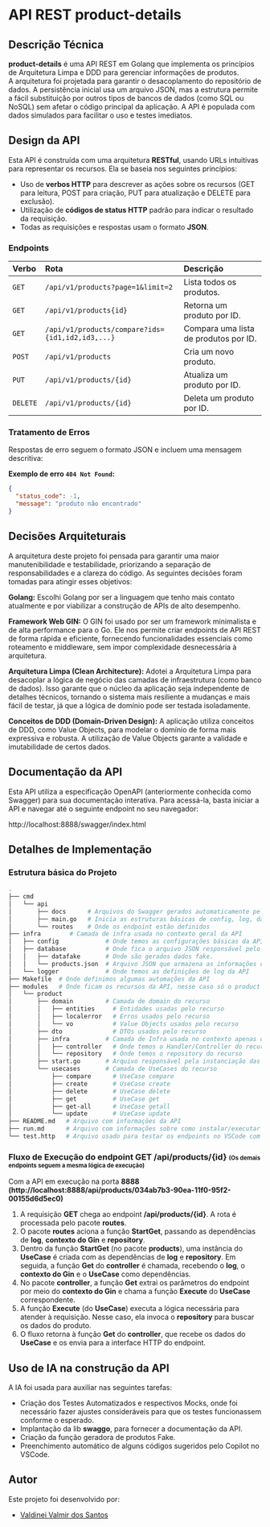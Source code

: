 # API REST product-details

## Descrição Técnica

**product-details** é uma API REST em Golang que implementa os princípios de Arquitetura Limpa e DDD para gerenciar informações de produtos.  
A arquitetura foi projetada para garantir o desacoplamento do repositório de dados. A persistência inicial usa um arquivo JSON, mas a estrutura permite a fácil substituição por outros tipos de bancos de dados (como SQL ou NoSQL) sem afetar o código principal da aplicação. A API é populada com dados simulados para facilitar o uso e testes imediatos.


## Design da API
Esta API é construída com uma arquitetura **RESTful**, usando URLs intuitivas para representar os recursos. Ela se baseia nos seguintes princípios:

-   Uso de **verbos HTTP** para descrever as ações sobre os recursos (GET para leitura, POST para criação, PUT para atualização e DELETE para exclusão).
-   Utilização de **códigos de status HTTP** padrão para indicar o resultado da requisição.
-   Todas as requisições e respostas usam o formato **JSON**.

### Endpoints

| Verbo   | Rota                                               | Descrição                             |
| :------ | :------------------------------------------------- | :------------------------------------ |
| `GET`   | `/api/v1/products?page=1&limit=2`                  | Lista todos os produtos.              |
| `GET`   | `/api/v1/products{id}`                             | Retorna um produto por ID.            |
| `GET   `| `/api/v1/products/compare?ids={id1,id2,id3,...}`   | Compara uma lista de produtos por ID. |
| `POST`  | `/api/v1/products`                                 | Cria um novo produto.                 |
| `PUT`   | `/api/v1/products/{id}`                            | Atualiza um produto por ID.           |
| `DELETE`| `/api/v1/products/{id}`                            | Deleta um produto por ID.             |


### Tratamento de Erros

Respostas de erro seguem o formato JSON e incluem uma mensagem descritiva:

**Exemplo de erro `404 Not Found`:**

```json
{
  "status_code": -1,
  "message": "produto não encontrado"
}
```

## Decisões Arquiteturais

A arquitetura deste projeto foi pensada para garantir uma maior manutenibilidade e testabilidade, priorizando a separação de responsabilidades e a clareza do código. 
As seguintes decisões foram tomadas para atingir esses objetivos:

**Golang:** Escolhi Golang por ser a linguagem que tenho mais contato atualmente e por viabilizar a construção de APIs de alto desempenho.

**Framework Web GIN:** O GIN foi usado por ser um framework minimalista e de alta performance para o Go. Ele nos permite criar endpoints de API REST de forma rápida e eficiente, fornecendo funcionalidades essenciais como roteamento e middleware, sem impor complexidade desnecessária à arquitetura.

**Arquitetura Limpa (Clean Architecture):** Adotei a Arquitetura Limpa para desacoplar a lógica de negócio das camadas de infraestrutura (como banco de dados). Isso garante que o núcleo da aplicação seja independente de detalhes técnicos, tornando o sistema mais resiliente a mudanças e mais fácil de testar, já que a lógica de domínio pode ser testada isoladamente.

**Conceitos de DDD (Domain-Driven Design):** A aplicação utiliza conceitos de DDD, como Value Objects, para modelar o domínio de forma mais expressiva e robusta. A utilização de Value Objects garante a validade e imutabilidade de certos dados.


## Documentação da API

Esta API utiliza a especificação OpenAPI (anteriormente conhecida como Swagger) para sua documentação interativa. Para acessá-la, basta iniciar a API e navegar até o seguinte endpoint no seu navegador:

http://localhost:8888/swagger/index.html


## Detalhes de Implementação

### Estrutura básica do Projeto

```bash
.
├── cmd
│   └── api
│       ├── docs      # Arquivos do Swagger gerados automaticamente pela ferramenta
│       ├── main.go   # Inicia as estruturas básicas de config, log, database e framework GIN
│       └── routes    # Onde os endpoint estão definidos
├── infra        # Camada de infra usada no contexto geral da API
│   ├── config             # Onde temos as configurações básicas da API
│   ├── database           # Onde fica o arquivo JSON responsável pelo repositório
│   │   ├── datafake       # Onde são gerados dados fake.
│   │   └── products.json  # Arquivo JSON que armazena as informações dos produtos 
│   └── logger             # Onde temos as definições de log da API 
├── Makefile  # Onde definimos algumas automações da API
├── modules   # Onde ficam os recursos da API, nesse caso só o product
│   └── product
│       ├── domain         # Camada de domain do recurso
│       │   ├── entities     # Entidades usadas pelo recurso
│       │   ├── localerror   # Erros usados pelo recurso
│       │   └── vo           # Value Objects usados pelo recurso
│       ├── dto              # DTOs usados pelo recurso
│       ├── infra          # Camada de Infra usada no contexto apenas do recurso
│       │   ├── controller   # Onde temos o Handler/Controller do recurso
│       │   └── repository   # Onde temos o repository do recurso
│       ├── start.go       # Arquivo responsável pela instanciação das dependências que serão usadas por cada usecase
│       └── usecases       # Camada de UseCases do recurso
│           ├── compare      # UseCase compare
│           ├── create       # UseCase create
│           ├── delete       # UseCase delete
│           ├── get          # UseCase get
│           ├── get-all      # UseCase getall
│           └── update       # UseCase update
├── README.md   # Arquivo com informações da API
├── run.md      # Arquivo com informações sobre como instalar/executar a API
└── test.http   # Arquivo usado para testar os endpoints no VSCode com a extensão Client Rest instalada
```

<h3>Fluxo de Execução do endpoint GET /api/products/{id} <span style="font-size: 0.7em;">(Os demais endpoints seguem a mesma lógica de execução)</span></h3>

Com a API em execução na porta **8888**  
**(http://localhost:8888/api/products/034ab7b3-90ea-11f0-95f2-00155d6d5ec0)**
1. A requisição **GET** chega ao endpoint **/api/products/{id}**. A rota é processada pelo pacote **routes**.
2. O pacote **routes** aciona a função **StartGet**, passando as dependências de **log**, **contexto do Gin** e **repository**.
3. Dentro da função **StartGet** (no pacote **products**), uma instância do **UseCase** é criada com as dependências de **log** e **repository**. Em seguida, a função **Get** do **controller** é chamada, recebendo o **log**, o **contexto do Gin** e o **UseCase** como dependências.
4. No pacote **controller**, a função **Get** extrai os parâmetros do endpoint por meio do **contexto do Gin** e chama a função **Execute** do **UseCase** correspondente.
5. A função **Execute** (do **UseCase**) executa a lógica necessária para atender à requisição. Nesse caso, ela invoca o **repository** para buscar os dados do produto.
6. O fluxo retorna à função **Get** do **controller**, que recebe os dados do **UseCase** e os envia para a interface HTTP do endpoint.


## Uso de IA na construção da API
A IA foi usada para auxiliar nas seguintes tarefas:
- Criação dos Testes Automatizados e respectivos Mocks, onde foi necessário fazer ajustes consideráveis para que os testes funcionassem conforme o esperado. 
- Implantação da lib **swaggo**, para fornecer a documentação da API.
- Criação da função geradora de produtos Fake.
- Preenchimento automático de alguns códigos sugeridos pelo Copilot no VSCode.


## Autor

Este projeto foi desenvolvido por:

*   [Valdinei Valmir dos Santos](https://github.com/valdinei-santos)
